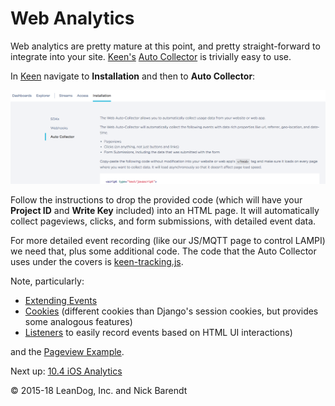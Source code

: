 # Web Analytics 

Web analytics are pretty mature at this point, and pretty straight-forward to integrate into your site.  [Keen's](http://keen.io) [Auto Collector](https://keen.io/docs/streams/web-auto-collection/) is trivially easy to use.

In [Keen](http://keen.io) navigate to **Installation** and then to **Auto Collector**:

![](Images/autocollector_installation.png)

Follow the instructions to drop the provided code (which will have your **Project ID** and **Write Key** included) into an HTML page.  It will automatically collect pageviews, clicks, and form submissions, with detailed event data.

For more detailed event recording (like our JS/MQTT page to control LAMPI) we need that, plus some additional code.  The code that the Auto Collector uses under the covers is [keen-tracking.js](https://github.com/keen/keen-tracking.js).

Note, particularly:

* [Extending Events](https://github.com/keen/keen-tracking.js/blob/master/docs/extend-events.md)
* [Cookies](https://github.com/keen/keen-tracking.js/blob/master/docs/cookies.md) (different cookies than Django's session cookies, but provides some analogous features)
* [Listeners](https://github.com/keen/keen-tracking.js/blob/master/docs/listeners.md) to easily record events based on HTML UI interactions)

and the [Pageview Example](https://github.com/keen/keen-tracking.js#pageview-tracking).

Next up: [10.4 iOS Analytics](../10.4_iOS_Analytics/README.md)

&copy; 2015-18 LeanDog, Inc. and Nick Barendt
